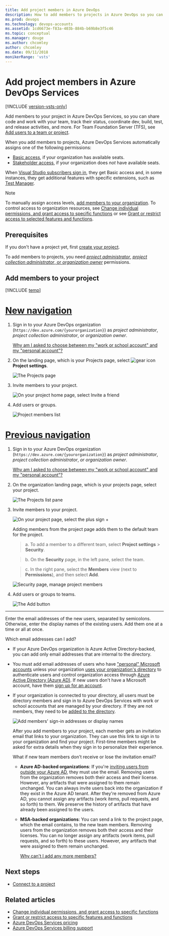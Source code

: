 ```yaml
---
title: Add project members in Azure DevOps
description: How to add members to projects in Azure DevOps so you can share code, work with your team, track status, coordinate dev, build, test, and release activities
ms.prod: devops
ms.technology: devops-accounts
ms.assetid: 1cd6673e-f83a-403b-884b-b69b8e3f5c46
ms.topic: conceptual
ms.manager: douge
ms.author: chcomley
author: chcomley
ms.date: 09/11/2018
monikerRange: 'vsts'
---
```

# Add project members in Azure DevOps Services

[!INCLUDE [version-vsts-only](../../_shared/version-vsts-only.md)]

Add members to your project in Azure DevOps Services, so you can share code and work with your team, track their status, coordinate dev, build, test, and release activities, and more. For Team Foundation Server (TFS), see [Add users to a team or project](../../organizations/security/add-users-team-project.md).

When you add members to projects, Azure DevOps Services automatically assigns one of the following permissions:
* [Basic access](https://visualstudio.microsoft.com/team-services/compare-features/),
if your organization has available seats. 
* [Stakeholder access](https://visualstudio.microsoft.com/team-services/compare-features/),
if your organization does *not* have available seats. 

When [Visual Studio subscribers sign in](https://visualstudio.microsoft.com/products/subscriber-benefits-vs), they get Basic access and, in some instances, they get additional features with specific extensions, such as [Test Manager](https://marketplace.visualstudio.com/items?itemName=ms.vss-testmanager-web).

> [!NOTE]
> To manually assign access levels, [add members to your organization](add-organization-users-from-user-hub.md). To control access to organization resources, see [Change individual permissions, and grant access to specific functions](../../organizations/security/change-individual-permissions.md) or see [Grant or restrict access to selected features and functions](../../organizations/security/restrict-access.md).

## Prerequisites

If you don't have a project yet, first [create your project](../projects/connect-to-projects.md).

To add members to projects, you need [*project administrator*](../security/set-project-collection-level-permissions.md), [*project collection administrator*, or *organization owner*](faq-add-team-members.md#find-pca-owner) permissions.

## Add members to your project

[!INCLUDE [temp](../../_shared/new-navigation.md)]  

# [New navigation](#tab/new-nav)

1. Sign in to your Azure DevOps organization (`https://dev.azure.com/{yourorganization}`) as *project administrator*, *project collection administrator*, or *organization owner*.

   [Why am I asked to choose between my "work or school account" and my "personal account"?](faq-add-team-members.md#ChooseOrgAcctMSAcct)

2. On the landing page, which is your Projects page, select  ![gear icon](../../_img/icons/gear-icon.png) **Project settings**.

   ![The Projects page](../../_shared/_img/settings/open-project-settings-vert-brn.png)

3. Invite members to your project.

   ![On your project home page, select Invite a friend](_img/add-team-members/add-member-to-project.png)

4. Add users or groups.

    ![Project members list](_img/add-team-members/add-user-or-group-to-project.png)


# [Previous navigation](#tab/previous-nav)

1. Sign in to your Azure DevOps organization (`https://dev.azure.com/{yourorganization}`) as *project administrator*, *project collection administrator*, *or organization owner*.

   [Why am I asked to choose between my "work or school account" and my "personal account"?](faq-add-team-members.md#ChooseOrgAcctMSAcct)

2. On the organization landing page, which is your projects page,  select your project.

   ![The Projects list pane](_img/add-team-members/select-team-project-updated-ui.png)

3. Invite members to your project.

   ![On your project page, select the plus sign +](_img/add-team-members/invite-team-existing.png)

    Adding members from the project page adds them to the default team for the project.

    > a. To add a member to a different team, select **Project settings** > **Security**.

    > b. On the **Security** page, in the left pane, select the team.

    > c. In the right pane, select the **Members** view (next to **Permissions**), and then select **Add**.

    ![Security page, manage project members](_img/add-team-members/security-manage-project-members.png)

4. Add users or groups to teams.

   ![The Add button](_img/add-team-members/invite-members.png)

---

 Enter the email addresses of the new users, separated by semicolons. Otherwise, enter the display names of the existing users. Add them one at a time or all at once.

Which email addresses can I add?
* If your Azure DevOps organization is Azure Active Directory-backed, you can add only email addresses that are internal to the directory.
	
* You must add email addresses of users who have ["personal" Microsoft accounts](https://www.microsoft.com/account) unless your organization [uses your organization's directory](faq-add-team-members.md#ConnectedDirectory) to authenticate users and control organization access through [Azure Active Directory (Azure AD)](https://azure.microsoft.com/en-us/documentation/articles/active-directory-whatis/). If new users don't have a Microsoft account, have them [sign up for an account](https://signup.live.com/).

* If your organization is connected to your directory, all users must be directory members and sign in to Azure DevOps Services with work or school accounts that are managed by your directory. If they are not members, they need to be [added to the directory](/azure/devops/organizations/accounts/add-external-user?view=vsts).

	![Add members' sign-in addresses or display names](_img/add-team-members/add-user-or-group-to-project.png)

	After you add members to your project, each member gets an invitation email that links to your organization. They can use this link to sign in to your organization and find your project. First-time members might be asked for extra details when they sign in to personalize their experience.

    What if new team members don't receive or lose the invitation email?

    * **Azure AD-backed organizations**: If you're [inviting users from outside your Azure AD](/azure/active-directory/active-directory-b2b-what-is-azure-ad-b2b), they must use the email. Removing users from the organization removes both their access and their license. However, any artifacts that were assigned to them remain unchanged. You can always invite users back into the organization if they exist in the Azure AD tenant. After they're removed from Azure AD, you cannot assign any artifacts (work items, pull requests, and so forth) to them. We preserve the history of artifacts that have already been assigned to the users.

  * **MSA-backed organizations**: You can send a link to the project page, which the email contains, to the new team members. Removing users from the organization removes both their access and their licenses. You can no longer assign any artifacts (work items, pull requests, and so forth) to these users. However, any artifacts that were assigned to them remain unchanged.

	[Why can't I add any more members?](faq-add-team-members.md#cant-add-users)

## Next steps

* [Connect to a project](../projects/connect-to-projects.md)

## Related articles

* [Change individual permissions, and grant access to specific functions](../../organizations/security/change-individual-permissions.md)
* [Grant or restrict access to specific features and functions](../../organizations/security/restrict-access.md)
* [Azure DevOps Services pricing](https://azure.microsoft.com/pricing/details/visual-studio-team-services/)
* [Azure DevOps Services billing support](https://azure.microsoft.com/support/devops/) 